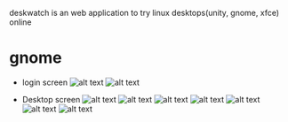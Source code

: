 deskwatch is an web application to try linux desktops(unity, gnome, xfce) online <br>
# gnome <br>
 - login screen
![alt text](https://github.com/mosfa/deskwatch/blob/master/media/1.png)
![alt text](https://github.com/mosfa/deskwatch/blob/master/media/2.png)

- Desktop screen
![alt text](https://github.com/mosfa/deskwatch/blob/master/media/3.png)
![alt text](https://github.com/mosfa/deskwatch/blob/master/media/4.png)
![alt text](https://github.com/mosfa/deskwatch/blob/master/media/5.png)
![alt text](https://github.com/mosfa/deskwatch/blob/master/media/6.png)
![alt text](https://github.com/mosfa/deskwatch/blob/master/media/7.png)
![alt text](https://github.com/mosfa/deskwatch/blob/master/media/Firefox_Screenshot_2019-05-23T23-58-17.190Z.png)
![alt text](https://github.com/mosfa/deskwatch/blob/master/media/Firefox_Screenshot_2019-05-23T23-58-42.900Z.png)

